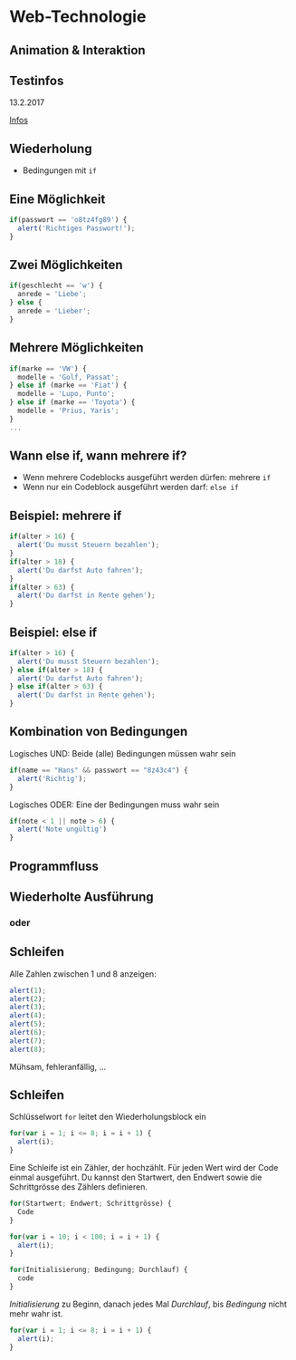 # Web-Technologie

## Animation & Interaktion



## Testinfos

13.2.2017

[Infos](tests/test01.html)



## Wiederholung

* Bedingungen mit `if`



## Eine Möglichkeit

```js
if(passwort == 'o8tz4fg89') {
  alert('Richtiges Passwort!');
}
```



## Zwei Möglichkeiten

```js
if(geschlecht == 'w') {
  anrede = 'Liebe';
} else {
  anrede = 'Lieber';
}
```



## Mehrere Möglichkeiten

```js
if(marke == 'VW') {
  modelle = 'Golf, Passat';
} else if (marke == 'Fiat') {
  modelle = 'Lupo, Punto';
} else if (marke == 'Toyota') {
  modelle = 'Prius, Yaris';
}
...
```



## Wann else if, wann mehrere if?

* Wenn mehrere Codeblocks ausgeführt werden dürfen: mehrere `if`
* Wenn nur ein Codeblock ausgeführt werden darf: `else if`


## Beispiel: mehrere if

```js
if(alter > 16) {
  alert('Du musst Steuern bezahlen');
}
if(alter > 18) {
  alert('Du darfst Auto fahren');
}
if(alter > 63) {
  alert('Du darfst in Rente gehen');
}
```


## Beispiel: else if

```js
if(alter > 16) {
  alert('Du musst Steuern bezahlen');
} else if(alter > 18) {
  alert('Du darfst Auto fahren');
} else if(alter > 63) {
  alert('Du darfst in Rente gehen');
}
```



## Kombination von Bedingungen

Logisches UND: Beide (alle) Bedingungen müssen wahr sein

```js
if(name == "Hans" && passwort == "8z43c4") {
  alert('Richtig');
}
```

Logisches ODER: Eine der Bedingungen muss wahr sein

```js
if(note < 1 || note > 6) {
  alert('Note ungültig')
}
```



## Programmfluss



## Wiederholte Ausführung
### oder
## Schleifen



Alle Zahlen zwischen 1 und 8 anzeigen:

```js
alert(1);
alert(2);
alert(3);
alert(4);
alert(5);
alert(6);
alert(7);
alert(8);
```

Mühsam, fehleranfällig, ...



## Schleifen

Schlüsselwort `for` leitet den Wiederholungsblock ein

```js
for(var i = 1; i <= 8; i = i + 1) {
  alert(i);
}
```



Eine Schleife ist ein Zähler, der hochzählt. Für jeden Wert wird der Code einmal ausgeführt. Du kannst den Startwert, den Endwert sowie die Schrittgrösse des Zählers definieren.

```js
for(Startwert; Endwert; Schrittgrösse) {
  Code
}
```

```js
for(var i = 10; i < 100; i = i + 1) {
  alert(i);
}
```


```js
for(Initialisierung; Bedingung; Durchlauf) {
  code
}
```

_Initialisierung_ zu Beginn, danach jedes Mal _Durchlauf_, bis _Bedingung_ nicht mehr wahr ist.

```js
for(var i = 1; i <= 8; i = i + 1) {
  alert(i);
}
```
